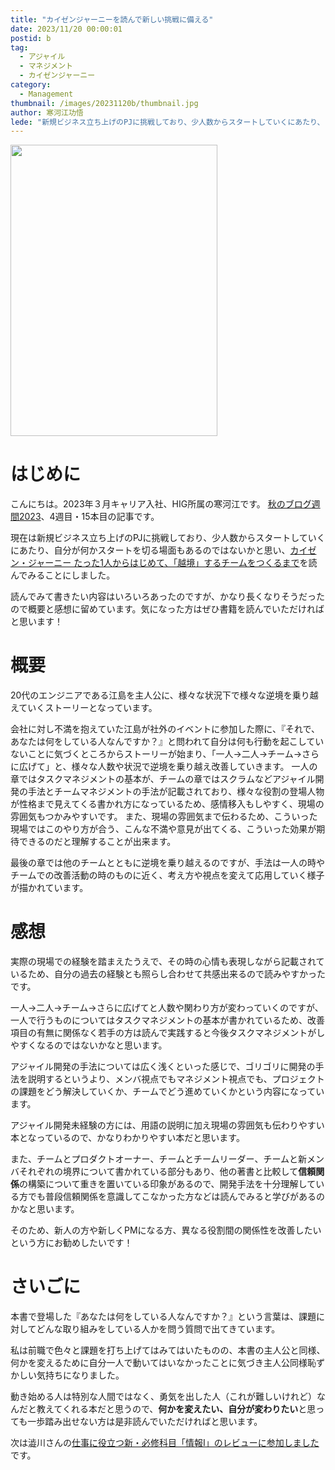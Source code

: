 ```yaml
---
title: "カイゼンジャーニーを読んで新しい挑戦に備える"
date: 2023/11/20 00:00:01
postid: b
tag:
  - アジャイル
  - マネジメント
  - カイゼンジャーニー
category:
  - Management
thumbnail: /images/20231120b/thumbnail.jpg
author: 寒河江功悟
lede: "新規ビジネス立ち上げのPJに挑戦しており、少人数からスタートしていくにあたり、自分が何かスタートを切る場面もあるのではないかと思い、[カイゼン・ジャーニー たった1人からはじめて、「越境」するチームをつくるまで]を読んでみることにしました。"
---
```

<img src="/images/20231120b/kaizen.jpg" alt="" width="331" height="466" loading="lazy">

# はじめに

こんにちは。2023年３月キャリア入社、HIG所属の寒河江です。
[秋のブログ週間2023](/articles/20231030a/)、4週目・15本目の記事です。

現在は新規ビジネス立ち上げのPJに挑戦しており、少人数からスタートしていくにあたり、自分が何かスタートを切る場面もあるのではないかと思い、[カイゼン・ジャーニー たった1人からはじめて、「越境」するチームをつくるまで](https://www.amazon.co.jp/dp/4798153346)を読んでみることにしました。

読んでみて書きたい内容はいろいろあったのですが、かなり長くなりそうだったので概要と感想に留めています。気になった方はぜひ書籍を読んでいただければと思います！

# 概要

20代のエンジニアである江島を主人公に、様々な状況下で様々な逆境を乗り越えていくストーリーとなっています。

会社に対し不満を抱えていた江島が社外のイベントに参加した際に、『それで、あなたは何をしている人なんですか？』と問われて自分は何も行動を起こしていないことに気づくところからストーリーが始まり、「一人→二人→チーム→さらに広げて」と、様々な人数や状況で逆境を乗り越え改善していきます。
一人の章ではタスクマネジメントの基本が、チームの章ではスクラムなどアジャイル開発の手法とチームマネジメントの手法が記載されており、様々な役割の登場人物が性格まで見えてくる書かれ方になっているため、感情移入もしやすく、現場の雰囲気もつかみやすいです。
また、現場の雰囲気まで伝わるため、こういった現場ではこのやり方が合う、こんな不満や意見が出てくる、こういった効果が期待できるのだと理解することが出来ます。

最後の章では他のチームとともに逆境を乗り越えるのですが、手法は一人の時やチームでの改善活動の時のものに近く、考え方や視点を変えて応用していく様子が描かれています。

# 感想

実際の現場での経験を踏まえたうえで、その時の心情も表現しながら記載されているため、自分の過去の経験とも照らし合わせて共感出来るので読みやすかったです。

一人→二人→チーム→さらに広げてと人数や関わり方が変わっていくのですが、一人で行うものについてはタスクマネジメントの基本が書かれているため、改善項目の有無に関係なく若手の方は読んで実践すると今後タスクマネジメントがしやすくなるのではないかなと思います。

アジャイル開発の手法については広く浅くといった感じで、ゴリゴリに開発の手法を説明するというより、メンバ視点でもマネジメント視点でも、プロジェクトの課題をどう解決していくか、チームでどう進めていくかという内容になっています。

アジャイル開発未経験の方には、用語の説明に加え現場の雰囲気も伝わりやすい本となっているので、かなりわかりやすい本だと思います。

また、チームとプロダクトオーナー、チームとチームリーダー、チームと新メンバそれぞれの境界について書かれている部分もあり、他の著書と比較して**信頼関係**の構築について重きを置いている印象があるので、開発手法を十分理解している方でも普段信頼関係を意識してこなかった方などは読んでみると学びがあるのかなと思います。

そのため、新人の方や新しくPMになる方、異なる役割間の関係性を改善したいという方にお勧めしたいです！

# さいごに

本書で登場した『あなたは何をしている人なんですか？』という言葉は、課題に対してどんな取り組みをしている人かを問う質問で出てきています。

私は前職で色々と課題を打ち上げてはみてはいたものの、本書の主人公と同様、何かを変えるために自分一人で動いてはいなかったことに気づき主人公同様恥ずかしい気持ちになりました。

動き始める人は特別な人間ではなく、勇気を出した人（これが難しいけれど）なんだと教えてくれる本だと思うので、**何かを変えたい、自分が変わりたい**と思っても一歩踏み出せない方は是非読んでいただければと思います。

次は澁川さんの[仕事に役立つ新・必修科目「情報Ⅰ」のレビューに参加しました](/articles/20231121a/)です。
